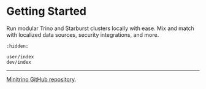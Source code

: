 # Getting Started

Run modular Trino and Starburst clusters locally with ease. Mix and match with
localized data sources, security integrations, and more.

```{toctree}
:hidden:

user/index
dev/index
```

______________________________________________________________________

[Minitrino GitHub repository](https://github.com/jefflester/minitrino).
